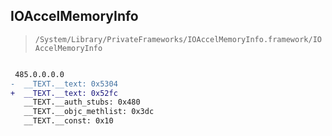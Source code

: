 ## IOAccelMemoryInfo

> `/System/Library/PrivateFrameworks/IOAccelMemoryInfo.framework/IOAccelMemoryInfo`

```diff

 485.0.0.0.0
-  __TEXT.__text: 0x5304
+  __TEXT.__text: 0x52fc
   __TEXT.__auth_stubs: 0x480
   __TEXT.__objc_methlist: 0x3dc
   __TEXT.__const: 0x10

```
